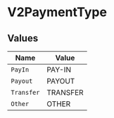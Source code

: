 # V2PaymentType


## Values

| Name       | Value      |
| ---------- | ---------- |
| `PayIn`    | PAY-IN     |
| `Payout`   | PAYOUT     |
| `Transfer` | TRANSFER   |
| `Other`    | OTHER      |